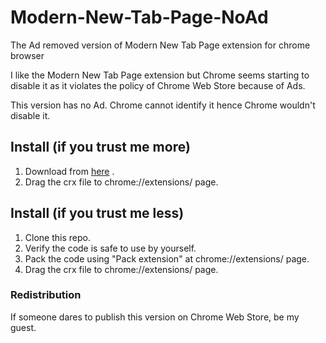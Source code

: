# Modern-New-Tab-Page-NoAd
The Ad removed version of Modern New Tab Page extension for chrome browser

I like the Modern New Tab Page extension but Chrome seems starting to disable it as it violates the policy of Chrome Web Store because of Ads.

This version has no Ad. Chrome cannot identify it hence Chrome wouldn't disable it.

## Install (if you trust me more)
1. Download from [here](http://eaufavor.info/modern_new_tab_page.crx) .
2. Drag the crx file to chrome://extensions/ page.

## Install (if you trust me less)
1. Clone this repo.
2. Verify the code is safe to use by yourself.
3. Pack the code using "Pack extension" at chrome://extensions/ page.
2. Drag the crx file to chrome://extensions/ page.

### Redistribution
If someone dares to publish this version on Chrome Web Store, be my guest.
